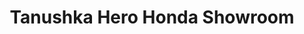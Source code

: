 ---
title: "Tanushka Hero Honda Showroom"
url: /gwalior/tanushka-hero-honda-showroom/
shop: motorcycle
---